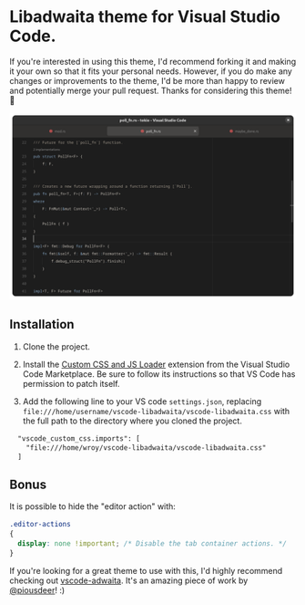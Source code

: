 # Libadwaita theme for Visual Studio Code.

If you're interested in using this theme, I'd recommend forking it and making it your own so that it fits your personal needs. However, if you do make any changes or improvements to the theme, I'd be more than happy to review and potentially merge your pull request. Thanks for considering this theme! 🎉

![libadwaita](libadwaita.png)

## Installation

1. Clone the project.

2. Install the [Custom CSS and JS Loader](https://marketplace.visualstudio.com/items?itemName=be5invis.vscode-custom-css) extension from the Visual Studio Code Marketplace. Be sure to follow its instructions so that VS Code has permission to patch itself.

3. Add the following line to your VS code `settings.json`, replacing `file:///home/username/vscode-libadwaita/vscode-libadwaita.css` with the full path to the directory where you cloned the project.

```
  "vscode_custom_css.imports": [
    "file:///home/wroy/vscode-libadwaita/vscode-libadwaita.css"
  ]
```

## Bonus

It is possible to hide the "editor action" with:

```css
.editor-actions
{
  display: none !important; /* Disable the tab container actions. */
}
```

If you're looking for a great theme to use with this, I'd highly recommend checking out [vscode-adwaita](https://github.com/piousdeer/vscode-adwaita.git). It's an amazing piece of work by [@piousdeer](https://github.com/piousdeer)! :)
